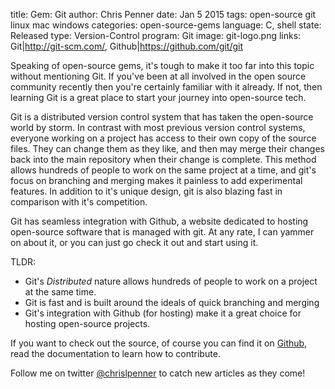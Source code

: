title: Gem: Git
author: Chris Penner
date: Jan 5 2015
tags: open-source git linux mac windows
categories: open-source-gems
language: C, shell
state: Released
type: Version-Control
program: Git
image: git-logo.png
links: Git|http://git-scm.com/, Github|https://github.com/git/git

Speaking of open-source gems, it's tough to make it too far into this topic
without mentioning Git. If you've been at all involved in the open source
community recently then you're certainly familiar with it already. If not, then
learning Git is a great place to start your journey into open-source tech.

Git is a distributed version control system that has taken the
open-source world by storm. In contrast with most previous version
control systems, everyone working on a project has access to their
own copy of the source files. They can change them as they like, and
then may merge their changes back into the main repository when their
change is complete. This method allows hundreds of people to work on the
same project at a time, and git's focus on branching and merging makes
it painless to add experimental features. In addition to it's unique
design, git is also blazing fast in comparison with it's competition.

Git has seamless integration with Github, a website dedicated to hosting
open-source software that is managed with git. At any rate, I can yammer
on about it, or you can just go check it out and start using it.

TLDR:

* Git's *Distributed* nature allows hundreds of people to work on a project
    at the same time.
* Git is fast and is built around the ideals of quick branching and merging
* Git's integration with Github (for hosting) make it a great choice for hosting
    open-source projects.

If you want to check out the source, of course you can find it on
[Github](https://github.com/git/git), read the documentation to learn how to
contribute.

Follow me on twitter [@chrislpenner](http://www.twitter.com/chrislpenner) to catch new articles as they come!
